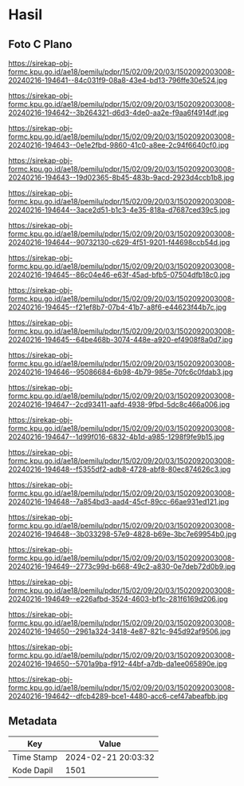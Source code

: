 # Hasil

## Foto C Plano

https://sirekap-obj-formc.kpu.go.id/ae18/pemilu/pdpr/15/02/09/20/03/1502092003008-20240216-194641--84c031f9-08a8-43e4-bd13-796ffe30e524.jpg

https://sirekap-obj-formc.kpu.go.id/ae18/pemilu/pdpr/15/02/09/20/03/1502092003008-20240216-194642--3b264321-d6d3-4de0-aa2e-f9aa6f4914df.jpg

https://sirekap-obj-formc.kpu.go.id/ae18/pemilu/pdpr/15/02/09/20/03/1502092003008-20240216-194643--0e1e2fbd-9860-41c0-a8ee-2c94f6640cf0.jpg

https://sirekap-obj-formc.kpu.go.id/ae18/pemilu/pdpr/15/02/09/20/03/1502092003008-20240216-194643--19d02365-8b45-483b-9acd-2923d4ccb1b8.jpg

https://sirekap-obj-formc.kpu.go.id/ae18/pemilu/pdpr/15/02/09/20/03/1502092003008-20240216-194644--3ace2d51-b1c3-4e35-818a-d7687ced39c5.jpg

https://sirekap-obj-formc.kpu.go.id/ae18/pemilu/pdpr/15/02/09/20/03/1502092003008-20240216-194644--90732130-c629-4f51-9201-f44698ccb54d.jpg

https://sirekap-obj-formc.kpu.go.id/ae18/pemilu/pdpr/15/02/09/20/03/1502092003008-20240216-194645--86c04e46-e63f-45ad-bfb5-07504dfb18c0.jpg

https://sirekap-obj-formc.kpu.go.id/ae18/pemilu/pdpr/15/02/09/20/03/1502092003008-20240216-194645--f21ef8b7-07b4-41b7-a8f6-e44623f44b7c.jpg

https://sirekap-obj-formc.kpu.go.id/ae18/pemilu/pdpr/15/02/09/20/03/1502092003008-20240216-194645--64be468b-3074-448e-a920-ef4908f8a0d7.jpg

https://sirekap-obj-formc.kpu.go.id/ae18/pemilu/pdpr/15/02/09/20/03/1502092003008-20240216-194646--95086684-6b98-4b79-985e-70fc6c0fdab3.jpg

https://sirekap-obj-formc.kpu.go.id/ae18/pemilu/pdpr/15/02/09/20/03/1502092003008-20240216-194647--2cd93411-aafd-4938-9fbd-5dc8c466a006.jpg

https://sirekap-obj-formc.kpu.go.id/ae18/pemilu/pdpr/15/02/09/20/03/1502092003008-20240216-194647--1d99f016-6832-4b1d-a985-1298f9fe9b15.jpg

https://sirekap-obj-formc.kpu.go.id/ae18/pemilu/pdpr/15/02/09/20/03/1502092003008-20240216-194648--f5355df2-adb8-4728-abf8-80ec874626c3.jpg

https://sirekap-obj-formc.kpu.go.id/ae18/pemilu/pdpr/15/02/09/20/03/1502092003008-20240216-194648--7a854bd3-aad4-45cf-89cc-66ae931ed121.jpg

https://sirekap-obj-formc.kpu.go.id/ae18/pemilu/pdpr/15/02/09/20/03/1502092003008-20240216-194648--3b033298-57e9-4828-b69e-3bc7e69954b0.jpg

https://sirekap-obj-formc.kpu.go.id/ae18/pemilu/pdpr/15/02/09/20/03/1502092003008-20240216-194649--2773c99d-b668-49c2-a830-0e7deb72d0b9.jpg

https://sirekap-obj-formc.kpu.go.id/ae18/pemilu/pdpr/15/02/09/20/03/1502092003008-20240216-194649--e226afbd-3524-4603-bf1c-281f6169d206.jpg

https://sirekap-obj-formc.kpu.go.id/ae18/pemilu/pdpr/15/02/09/20/03/1502092003008-20240216-194650--2961a324-3418-4e87-821c-945d92af9506.jpg

https://sirekap-obj-formc.kpu.go.id/ae18/pemilu/pdpr/15/02/09/20/03/1502092003008-20240216-194650--5701a9ba-f912-44bf-a7db-da1ee065890e.jpg

https://sirekap-obj-formc.kpu.go.id/ae18/pemilu/pdpr/15/02/09/20/03/1502092003008-20240216-194642--dfcb4289-bce1-4480-acc6-cef47abeafbb.jpg


## Metadata

| Key        | Value               |
| ---------- | ------------------- |
| Time Stamp | 2024-02-21 20:03:32 |
| Kode Dapil | 1501                |




